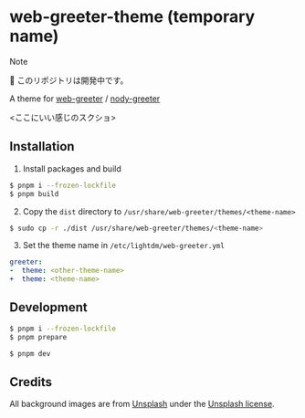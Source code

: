 # web-greeter-theme (temporary name)

> [!NOTE]
> 🚧 このリポジトリは開発中です。

A theme for [web-greeter](https://github.com/JezerM/web-greeter) / [nody-greeter](https://github.com/JezerM/nody-greeter)

<ここにいい感じのスクショ>

## Installation

1. Install packages and build

```sh
$ pnpm i --frozen-lockfile
$ pnpm build

```

2. Copy the `dist` directory to `/usr/share/web-greeter/themes/<theme-name>`

```sh
$ sudo cp -r ./dist /usr/share/web-greeter/themes/<theme-name>
```

3. Set the theme name in `/etc/lightdm/web-greeter.yml`

```diff_yml:/etc/lightdm/web-greeter.yml
greeter:
-  theme: <other-theme-name>
+  theme: <theme-name>
```

## Development

```sh
$ pnpm i --frozen-lockfile
$ pnpm prepare
```

```sh
$ pnpm dev
```

## Credits

All background images are from [Unsplash](https://unsplash.com/) under the [Unsplash license](https://unsplash.com/license).
